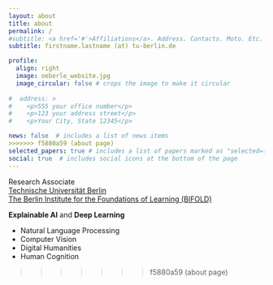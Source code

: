 ```yaml
---
layout: about
title: about
permalink: /
#subtitle: <a href='#'>Affiliations</a>. Address. Contacts. Moto. Etc.
subtitle: firstname.lastname (at) tu-berlin.de

profile:
  align: right
  image: oeberle_website.jpg
  image_circular: false # crops the image to make it circular
  
#  address: >
#    <p>555 your office number</p>
#    <p>123 your address street</p>
#    <p>Your City, State 12345</p>

news: false  # includes a list of news items
>>>>>>> f5880a59 (about page)
selected_papers: true # includes a list of papers marked as "selected={true}"
social: true  # includes social icons at the bottom of the page
---
```


Research Associate  
[Technische Universität Berlin](https://www.ml.tu-berlin.de/menue/machine_learning/)  
[The Berlin Institute for the Foundations of Learning (BIFOLD)](https://bifold.berlin/)


**Explainable AI** and **Deep Learning**

- Natural Language Processing
- Computer Vision
- Digital Humanities
- Human Cognition
>>>>>>> f5880a59 (about page)
